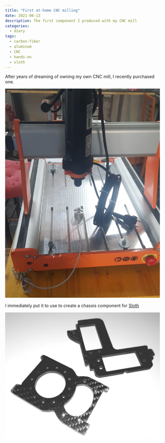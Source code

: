 ```yaml
---
title: "First at-home CNC milling"
date: 2021-06-13
description: The first component I produced with my CNC mill
categories:
  - diary
tags:
  - carbon-fiber
  - aluminum
  - CNC
  - hands-on
  - sloth
---
```


After years of dreaming of owning my own CNC mill, I recently purchased one.

![CNC Mill](/img/blog/cnc-mill.jpeg)

I immediately put it to use to create a chassis component for [Sloth](/tags/sloth/)

![First CNC piece](/img/blog/first-piece.jpg)
